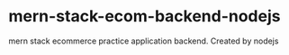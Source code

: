 # mern-stack-ecom-backend-nodejs
mern stack ecommerce practice application backend. Created by nodejs
